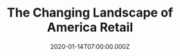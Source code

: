 ---
align_x: start
attached_collection: collections/retail.md
attached_link: 
block_aspect_ratio: ratio-2x3
blog_block_cover: https://d1sf55qlb7p6hz.cloudfront.net/blog_waporetail-1b-cover.jpg
blog_header: https://d1sf55qlb7p6hz.cloudfront.net/startingover-11.jpg
caption: Featured on Washington Post and Business Insider
content: >-
  For the kickoff of the holiday spending season, I talk [**_The Changing
  Landscape of American Retail
  _**](https://jesserieser.com/projects/changing-landscape-american-retail)to
  _The Washington Post_. Click
  [here](https://www.washingtonpost.com/photography/2019/11/22/photographing-retail-apocalypse/)
  to read in full. 


  The Washington Post feature Edited by Karly Domb Sadof and  

  Business Insider feature edited and interview conducted by Katie Canales.
date: 2020-01-14T07:00:00.000Z
margin_x: 5%
margin_y: '50'
news_category:
  - Press
theme_color: "#E8DCEE"
title: The Changing Landscape of America Retail 
width: '10'
seo:
  meta_description: 
  meta_title: 
post_blocks:
  - _bookshop_name: posts/media-element-static
    caption: 
    image: https://d1sf55qlb7p6hz.cloudfront.net/blog_waporetail-3.jpg
    width: '50'
  - _bookshop_name: posts/media-element-static
    caption: 
    image: https://d1sf55qlb7p6hz.cloudfront.net/blog_waporetail-4.jpg
    width: '50'
  - _bookshop_name: posts/media-row-static
  - _bookshop_name: posts/media-element-static
    caption: 
    image: https://d1sf55qlb7p6hz.cloudfront.net/blog_waporetail-5.jpg
    width: '100'
  - _bookshop_name: posts/media-row-static
  - _bookshop_name: posts/media-element-static
    caption: 
    image: https://d1sf55qlb7p6hz.cloudfront.net/blog_waporetail-6.jpg
    width: '33'
  - _bookshop_name: posts/media-element-static
    caption: 
    image: https://d1sf55qlb7p6hz.cloudfront.net/blog_waporetail-7.jpg
    width: '33'
  - _bookshop_name: posts/media-element-static
    caption: 
    image: https://d1sf55qlb7p6hz.cloudfront.net/blog_waporetail-8.jpg
    width: '33'
  - _bookshop_name: posts/media-row-static
  - _bookshop_name: posts/media-element-static
    caption: 
    image: https://d1sf55qlb7p6hz.cloudfront.net/blog_waporetail-11.jpg
    width: '50'
  - _bookshop_name: posts/media-element-static
    caption: 
    image: https://d1sf55qlb7p6hz.cloudfront.net/blog_waporetail-10.jpg
    width: '50'
  - _bookshop_name: posts/media-row-static
  - _bookshop_name: posts/media-element-static
    caption: 
    image: https://d1sf55qlb7p6hz.cloudfront.net/blog_waporetail-9.jpg
    width: '40'
  - _bookshop_name: posts/media-element-static
    caption: 
    image: https://d1sf55qlb7p6hz.cloudfront.net/blog_waporetail-12.jpg
    width: '60'
  - _bookshop_name: posts/media-row-static
  - _bookshop_name: posts/media-element-static
    caption: 
    image: https://d1sf55qlb7p6hz.cloudfront.net/blog_waporetail-15.jpg
    width: '50'
  - _bookshop_name: posts/media-element-static
    caption: 
    image: https://d1sf55qlb7p6hz.cloudfront.net/blog_waporetail-13.jpg
    width: '50'
  - _bookshop_name: posts/media-row-static
  - _bookshop_name: posts/media-element-static
    caption: 
    image: https://d1sf55qlb7p6hz.cloudfront.net/blog_waporetail-14.jpg
    width: '100'
  - _bookshop_name: posts/media-row-end
blog_slider:
  - _bookshop_name: posts/media-element-url
    image: https://d1sf55qlb7p6hz.cloudfront.net/blog_waporetail-1.jpg-url
  - _bookshop_name: posts/media-element-url
    image: https://d1sf55qlb7p6hz.cloudfront.net/blog_waporetail-2b.jpg-url
---